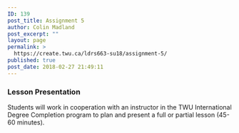 ```yaml
---
ID: 139
post_title: Assignment 5
author: Colin Madland
post_excerpt: ""
layout: page
permalink: >
  https://create.twu.ca/ldrs663-su18/assignment-5/
published: true
post_date: 2018-02-27 21:49:11
---
```

### Lesson Presentation

Students will work in cooperation with an instructor in the TWU International Degree Completion program to plan and present a full or partial lesson (45-60 minutes).
